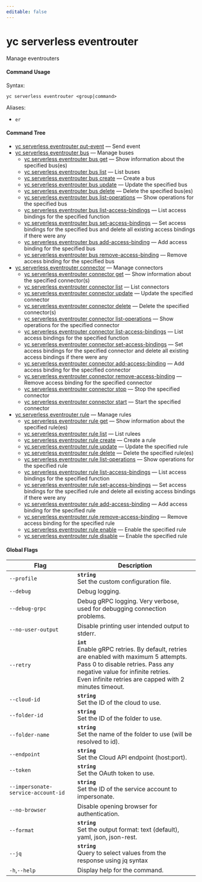 ```yaml
---
editable: false
---
```


# yc serverless eventrouter

Manage eventrouters

#### Command Usage

Syntax: 

`yc serverless eventrouter <group|command>`

Aliases: 

- `er`

#### Command Tree

- [yc serverless eventrouter put-event](put-event.md) — Send event
- [yc serverless eventrouter bus](bus/index.md) — Manage buses
	- [yc serverless eventrouter bus get](bus/get.md) — Show information about the specified bus(es)
	- [yc serverless eventrouter bus list](bus/list.md) — List buses
	- [yc serverless eventrouter bus create](bus/create.md) — Create a bus
	- [yc serverless eventrouter bus update](bus/update.md) — Update the specified bus
	- [yc serverless eventrouter bus delete](bus/delete.md) — Delete the specified bus(es)
	- [yc serverless eventrouter bus list-operations](bus/list-operations.md) — Show operations for the specified bus
	- [yc serverless eventrouter bus list-access-bindings](bus/list-access-bindings.md) — List access bindings for the specified function
	- [yc serverless eventrouter bus set-access-bindings](bus/set-access-bindings.md) — Set access bindings for the specified bus and delete all existing access bindings if there were any
	- [yc serverless eventrouter bus add-access-binding](bus/add-access-binding.md) — Add access binding for the specified bus
	- [yc serverless eventrouter bus remove-access-binding](bus/remove-access-binding.md) — Remove access binding for the specified bus
- [yc serverless eventrouter connector](connector/index.md) — Manage connectors
	- [yc serverless eventrouter connector get](connector/get.md) — Show information about the specified connector(s)
	- [yc serverless eventrouter connector list](connector/list.md) — List connectors
	- [yc serverless eventrouter connector update](connector/update.md) — Update the specified connector
	- [yc serverless eventrouter connector delete](connector/delete.md) — Delete the specified connector(s)
	- [yc serverless eventrouter connector list-operations](connector/list-operations.md) — Show operations for the specified connector
	- [yc serverless eventrouter connector list-access-bindings](connector/list-access-bindings.md) — List access bindings for the specified function
	- [yc serverless eventrouter connector set-access-bindings](connector/set-access-bindings.md) — Set access bindings for the specified connector and delete all existing access bindings if there were any
	- [yc serverless eventrouter connector add-access-binding](connector/add-access-binding.md) — Add access binding for the specified connector
	- [yc serverless eventrouter connector remove-access-binding](connector/remove-access-binding.md) — Remove access binding for the specified connector
	- [yc serverless eventrouter connector stop](connector/stop.md) — Stop the specified connector
	- [yc serverless eventrouter connector start](connector/start.md) — Start the specified connector
- [yc serverless eventrouter rule](rule/index.md) — Manage rules
	- [yc serverless eventrouter rule get](rule/get.md) — Show information about the specified rule(es)
	- [yc serverless eventrouter rule list](rule/list.md) — List rulees
	- [yc serverless eventrouter rule create](rule/create.md) — Create a rule
	- [yc serverless eventrouter rule update](rule/update.md) — Update the specified rule
	- [yc serverless eventrouter rule delete](rule/delete.md) — Delete the specified rule(es)
	- [yc serverless eventrouter rule list-operations](rule/list-operations.md) — Show operations for the specified rule
	- [yc serverless eventrouter rule list-access-bindings](rule/list-access-bindings.md) — List access bindings for the specified function
	- [yc serverless eventrouter rule set-access-bindings](rule/set-access-bindings.md) — Set access bindings for the specified rule and delete all existing access bindings if there were any
	- [yc serverless eventrouter rule add-access-binding](rule/add-access-binding.md) — Add access binding for the specified rule
	- [yc serverless eventrouter rule remove-access-binding](rule/remove-access-binding.md) — Remove access binding for the specified rule
	- [yc serverless eventrouter rule enable](rule/enable.md) — Enable the specified rule
	- [yc serverless eventrouter rule disable](rule/disable.md) — Enable the specified rule

#### Global Flags

| Flag | Description |
|----|----|
|`--profile`|<b>`string`</b><br/>Set the custom configuration file.|
|`--debug`|Debug logging.|
|`--debug-grpc`|Debug gRPC logging. Very verbose, used for debugging connection problems.|
|`--no-user-output`|Disable printing user intended output to stderr.|
|`--retry`|<b>`int`</b><br/>Enable gRPC retries. By default, retries are enabled with maximum 5 attempts.<br/>Pass 0 to disable retries. Pass any negative value for infinite retries.<br/>Even infinite retries are capped with 2 minutes timeout.|
|`--cloud-id`|<b>`string`</b><br/>Set the ID of the cloud to use.|
|`--folder-id`|<b>`string`</b><br/>Set the ID of the folder to use.|
|`--folder-name`|<b>`string`</b><br/>Set the name of the folder to use (will be resolved to id).|
|`--endpoint`|<b>`string`</b><br/>Set the Cloud API endpoint (host:port).|
|`--token`|<b>`string`</b><br/>Set the OAuth token to use.|
|`--impersonate-service-account-id`|<b>`string`</b><br/>Set the ID of the service account to impersonate.|
|`--no-browser`|Disable opening browser for authentication.|
|`--format`|<b>`string`</b><br/>Set the output format: text (default), yaml, json, json-rest.|
|`--jq`|<b>`string`</b><br/>Query to select values from the response using jq syntax|
|`-h`,`--help`|Display help for the command.|
